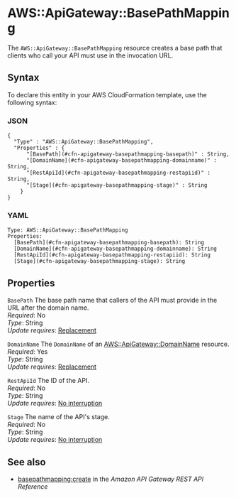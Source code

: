 # AWS::ApiGateway::BasePathMapping<a name="aws-resource-apigateway-basepathmapping"></a>

The `AWS::ApiGateway::BasePathMapping` resource creates a base path that clients who call your API must use in the invocation URL\.

## Syntax<a name="aws-resource-apigateway-basepathmapping-syntax"></a>

To declare this entity in your AWS CloudFormation template, use the following syntax:

### JSON<a name="aws-resource-apigateway-basepathmapping-syntax.json"></a>

```
{
  "Type" : "AWS::ApiGateway::BasePathMapping",
  "Properties" : {
      "[BasePath](#cfn-apigateway-basepathmapping-basepath)" : String,
      "[DomainName](#cfn-apigateway-basepathmapping-domainname)" : String,
      "[RestApiId](#cfn-apigateway-basepathmapping-restapiid)" : String,
      "[Stage](#cfn-apigateway-basepathmapping-stage)" : String
    }
}
```

### YAML<a name="aws-resource-apigateway-basepathmapping-syntax.yaml"></a>

```
Type: AWS::ApiGateway::BasePathMapping
Properties: 
  [BasePath](#cfn-apigateway-basepathmapping-basepath): String
  [DomainName](#cfn-apigateway-basepathmapping-domainname): String
  [RestApiId](#cfn-apigateway-basepathmapping-restapiid): String
  [Stage](#cfn-apigateway-basepathmapping-stage): String
```

## Properties<a name="aws-resource-apigateway-basepathmapping-properties"></a>

`BasePath`  <a name="cfn-apigateway-basepathmapping-basepath"></a>
The base path name that callers of the API must provide in the URL after the domain name\.  
*Required*: No  
*Type*: String  
*Update requires*: [Replacement](https://docs.aws.amazon.com/AWSCloudFormation/latest/UserGuide/using-cfn-updating-stacks-update-behaviors.html#update-replacement)

`DomainName`  <a name="cfn-apigateway-basepathmapping-domainname"></a>
The `DomainName` of an [AWS::ApiGateway::DomainName](https://docs.aws.amazon.com/AWSCloudFormation/latest/UserGuide/aws-resource-apigateway-domainname.html) resource\.  
*Required*: Yes  
*Type*: String  
*Update requires*: [Replacement](https://docs.aws.amazon.com/AWSCloudFormation/latest/UserGuide/using-cfn-updating-stacks-update-behaviors.html#update-replacement)

`RestApiId`  <a name="cfn-apigateway-basepathmapping-restapiid"></a>
The ID of the API\.  
*Required*: No  
*Type*: String  
*Update requires*: [No interruption](https://docs.aws.amazon.com/AWSCloudFormation/latest/UserGuide/using-cfn-updating-stacks-update-behaviors.html#update-no-interrupt)

`Stage`  <a name="cfn-apigateway-basepathmapping-stage"></a>
The name of the API's stage\.  
*Required*: No  
*Type*: String  
*Update requires*: [No interruption](https://docs.aws.amazon.com/AWSCloudFormation/latest/UserGuide/using-cfn-updating-stacks-update-behaviors.html#update-no-interrupt)

## See also<a name="aws-resource-apigateway-basepathmapping--seealso"></a>
+ [basepathmapping:create](https://docs.aws.amazon.com/apigateway/api-reference/link-relation/basepathmapping-create/) in the *Amazon API Gateway REST API Reference*